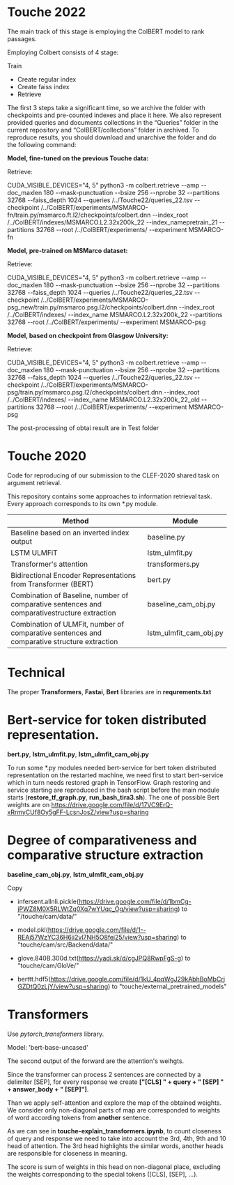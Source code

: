 # Touche 2022

The main track of this stage is employing the ColBERT model to rank passages.

Employing Colbert consists of 4 stage:

Train
- Create regular index
- Create faiss index
- Retrieve

The first 3 steps take a significant time, so we archive the folder with checkpoints and pre-counted indexes and place it here. We also represent provided queries and documents collections in the “Queries” folder in the current repository and “ColBERT/collections” folder in archived.
To reproduce results, you should download and unarchive the folder and do the following command:

**Model, fine-tuned on the previous Touche data:**

Retrieve:

CUDA_VISIBLE_DEVICES="4, 5" python3 -m colbert.retrieve --amp --doc_maxlen 180 --mask-punctuation --bsize 256 --nprobe 32 --partitions 32768 --faiss_depth 1024 --queries /../Touche22/queries_22.tsv --checkpoint /../ColBERT/experiments/MSMARCO-fn/train.py/msmarco.ft.l2/checkpoints/colbert.dnn --index_root /../ColBERT/indexes/MSMARCO.L2.32x200k_22 --index_name ​​pretrain_21 --partitions 32768 --root /../ColBERT/experiments/ --experiment MSMARCO-fn

**Model, pre-trained on MSMarco dataset:**

Retrieve:

CUDA_VISIBLE_DEVICES="4, 5" python3 -m colbert.retrieve --amp --doc_maxlen 180 --mask-punctuation --bsize 256 --nprobe 32 --partitions 32768 --faiss_depth 1024 --queries /../Touche22/queries_22.tsv --checkpoint /../ColBERT/experiments/MSMARCO-psg_new/train.py/msmarco.psg.l2/checkpoints/colbert.dnn --index_root /../ColBERT/indexes/ --index_name MSMARCO.L2.32x200k_22 --partitions 32768 --root /../ColBERT/experiments/ --experiment MSMARCO-psg

**Model, based on checkpoint from Glasgow University:**

Retrieve:

CUDA_VISIBLE_DEVICES="4, 5" python3 -m colbert.retrieve --amp --doc_maxlen 180 --mask-punctuation --bsize 256 --nprobe 32 --partitions 32768 --faiss_depth 1024 --queries /../Touche22/queries_22.tsv --checkpoint /../ColBERT/experiments/MSMARCO-psg/train.py/msmarco.psg.l2/checkpoints/colbert.dnn --index_root /../ColBERT/indexes/ --index_name MSMARCO.L2.32x200k_22_old --partitions 32768 --root /../ColBERT/experiments/ --experiment MSMARCO-psg

The post-processing of obtai result are in Test folder
 

# Touche 2020
Code for reproducing of our submission to the CLEF-2020 shared task on argument retrieval.

This repository contains some approaches to information retrieval task.
Every approach corresponds to its own \*.py module.

| Method | Module |
| --- | --- |
| Baseline based on an inverted index output | baseline.py |
| LSTM ULMFiT | lstm_ulmfit.py |
| Transformer's attention | transformers.py |
| Bidirectional Encoder Representations from Transformer (BERT) | bert.py |
| Combination of Baseline, number of comparative sentences and comparativestructure extraction | baseline_cam_obj.py |
| Combination of ULMFit, number of comparative sentences and comparative structure extraction | lstm_ulmfit_cam_obj.py |

# Technical

The proper **Transformers**, **Fastai**, **Bert** libraries are in **requrements.txt**

# Bert-service for token distributed representation.

**bert.py**, **lstm_ulmfit.py**, **lstm_ulmfit_cam_obj.py**

To run some \*.py modules needed bert-service for bert token distributed representation on the restarted machine, we need first to start bert-service which in turn needs restored graph in TensorFlow. Graph restoring and service starting are reproduced in the bash script before the main module starts (**restore_tf_graph.py**, **run_bash_tira3.sh**).
The one of possible Bert weights are on https://drive.google.com/file/d/17VC9ErQ-xRrmyCUf8Oy5gFF-LcsnJosZ/view?usp=sharing



# Degree of comparativeness and comparative structure extraction

**baseline_cam_obj.py**, **lstm_ulmfit_cam_obj.py**

Copy 

- infersent.allnli.pickle(https://drive.google.com/file/d/1bmCg-jPWZ8M0X5RLWtZq0Xq7wYUqc_Og/view?usp=sharing) to "/touche/cam/data/" 

- model.pkl(https://drive.google.com/file/d/1--REAj57WzYC36H6ji2vl7NH5O8fej25/view?usp=sharing) to "touche/cam/src/Backend/data/" 

- glove.840B.300d.txt(https://yadi.sk/d/cgJPQ8RwpFgS-g) to "touche/cam/GloVe/"

- berttt.hdf5(https://drive.google.com/file/d/1kU_4pqWgJ29kAbhBoMbCrjGZDtQ0zLjY/view?usp=sharing) to "touche/external_pretrained_models"

# Transformers

Use *pytorch_transformers* library.

Model: 'bert-base-uncased'

The second output of the forward are the attention's weihgts.

Since the transformer can process 2 sentences are connected by a delimiter [SEP], for every response we create __["[CLS] " + query + " [SEP] " + answer_body + " [SEP]"]__.

Than we apply self-attention and explore the map of the obtained weights. We consider only non-diagonal parts of map are corresponded to weights of word according tokens from __another__ sentence. 

As we can see in **touche-explain_transformers.ipynb**, to count closeness of query and response we need to take into account the 3rd, 4th, 9th and 10 head of attention. The 3rd head highlights the similar words, another heads are responsible for closeness in meaning. 

The score is sum of weights in this head on non-diagonal place, excluding the weights corresponding to the special tokens ([CLS], [SEP], ...).

